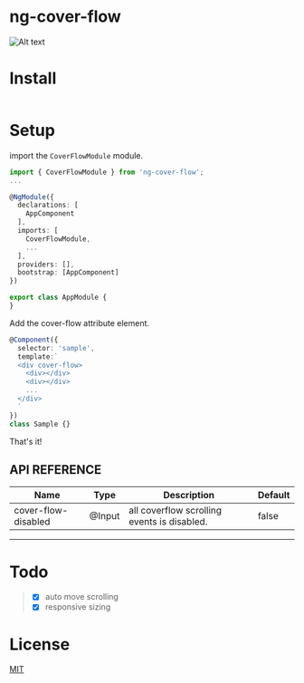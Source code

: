 # ng-cover-flow

![Alt text](cover-flow-beta.gif)

# Install
```shell

```

# Setup

import the `CoverFlowModule` module.

```ts
import { CoverFlowModule } from 'ng-cover-flow';
...

@NgModule({
  declarations: [
    AppComponent
  ],
  imports: [
    CoverFlowModule,
    ...
  ],
  providers: [],
  bootstrap: [AppComponent]
})

export class AppModule {
}
```
Add the cover-flow attribute element.
```ts
@Component({
  selector: 'sample',
  template:`
  <div cover-flow>
    <div></div>
    <div></div>
    ...
  </div>
  `
})
class Sample {}
```
That's it!

## API REFERENCE

| Name                   | Type    | Description                                                                   |Default|
|------------------------|---------|--------------------------------------------------------------------------------|-------|
| cover-flow-disabled   | @Input  | all coverflow scrolling events is disabled. | false |

___

# Todo
> - [x] auto move scrolling<br>
> - [x] responsive sizing

# License
 [MIT](/LICENSE)
